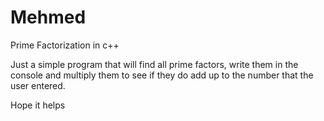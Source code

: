 # Mehmed
Prime Factorization in c++

Just a simple program that will find all prime factors, write them in the console and multiply 
them to see if they do add up to the number that the user entered.


Hope it helps

